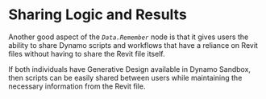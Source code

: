 # Sharing Logic and Results

Another good aspect of the _`Data.Remember`_ node is that it gives users the ability to share Dynamo scripts and workflows that have a reliance on Revit files without having to share the Revit file itself. 

If both individuals have Generative Design available in Dynamo Sandbox, then scripts can be easily shared between users while maintaining the necessary information from the Revit file.

